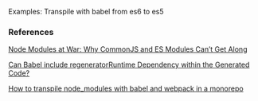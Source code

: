 Examples: Transpile with babel from es6 to es5

### References
[Node Modules at War: Why CommonJS and ES Modules Can’t Get Along](https://redfin.engineering/node-modules-at-war-why-commonjs-and-es-modules-cant-get-along-9617135eeca1)

[Can Babel include regeneratorRuntime Dependency within the Generated Code?](https://stackoverflow.com/questions/64790744/can-babel-include-regeneratorruntime-dependency-within-the-generated-code)

[How to transpile node_modules with babel and webpack in a monorepo](https://developer.epages.com/blog/coding/how-to-transpile-node-modules-with-babel-and-webpack-in-a-monorepo/)
